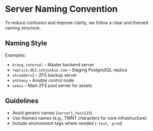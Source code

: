 # Server Naming Convention

To reduce confusion and improve clarity, we follow a clear and themed naming structure.

## Naming Style

Examples:

- `krang.internal` – Master backend server
- `replica.db3.sshjunkie.com` – Staging PostgreSQL replica
- `shredderv2` – ZFS backup server
- `anthony` – Ansible control node
- `nexus` – Main ZFS pool server for assets

## Guidelines

- Avoid generic names (`server1`, `host123`)
- Use themed names (e.g., TMNT characters for core infrastructure)
- Include environment tags where needed (`-test`, `-prod`)
